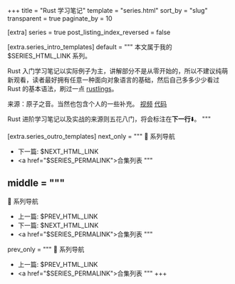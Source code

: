 +++
title = "Rust 学习笔记"
template = "series.html"
sort_by = "slug"
transparent = true
paginate_by = 10

[extra]
series = true
post_listing_index_reversed = false

[extra.series_intro_templates]
default = """
本文属于我的 $SERIES_HTML_LINK 系列。

Rust 入门学习笔记以实际例子为主，讲解部分不是从零开始的，所以不建议纯萌新观看，读者最好拥有任意一种面向对象语言的基础，然后自己多多少少看过 Rust 的基本语法，刷过一点 [rustlings](https://github.com/SandmeyerX/rustlings-zh-cn)。

来源：原子之音。当然也包含个人的一些补充。
[视频](https://www.bilibili.com/video/BV15y421h7j7/)
[代码](https://gitlab.com/yzzy/rust_project/)

Rust 进阶学习笔记以及实战的来源则五花八门，将会标注在**下一行**⬇️。
"""

[extra.series_outro_templates]
next_only = """
📝 系列导航
- 下一篇: $NEXT_HTML_LINK
- <a href=\"$SERIES_PERMALINK\">合集列表</a>
"""

middle = """
---
📝 系列导航
- 上一篇: $PREV_HTML_LINK
- 下一篇: $NEXT_HTML_LINK
- <a href=\"$SERIES_PERMALINK\">合集列表</a>
"""

prev_only = """
📝 系列导航
- 上一篇: $PREV_HTML_LINK
- <a href=\"$SERIES_PERMALINK\">合集列表</a>
"""
+++
